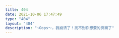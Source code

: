 ```yaml
---
title: 404
date: 2021-10-06 17:47:49
type: "404"
layout: "404"
description: "~Oops～，我崩溃了！找不到你想要的页面了"
---
```

